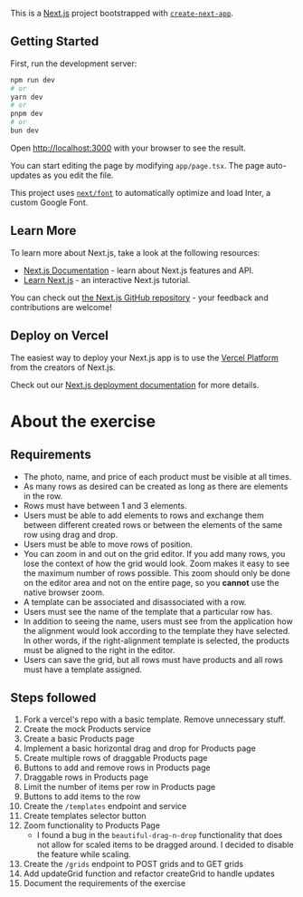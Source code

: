 This is a [Next.js](https://nextjs.org/) project bootstrapped with [`create-next-app`](https://github.com/vercel/next.js/tree/canary/packages/create-next-app).

## Getting Started

First, run the development server:

```bash
npm run dev
# or
yarn dev
# or
pnpm dev
# or
bun dev
```

Open [http://localhost:3000](http://localhost:3000) with your browser to see the result.

You can start editing the page by modifying `app/page.tsx`. The page auto-updates as you edit the file.

This project uses [`next/font`](https://nextjs.org/docs/basic-features/font-optimization) to automatically optimize and load Inter, a custom Google Font.

## Learn More

To learn more about Next.js, take a look at the following resources:

- [Next.js Documentation](https://nextjs.org/docs) - learn about Next.js features and API.
- [Learn Next.js](https://nextjs.org/learn) - an interactive Next.js tutorial.

You can check out [the Next.js GitHub repository](https://github.com/vercel/next.js/) - your feedback and contributions are welcome!

## Deploy on Vercel

The easiest way to deploy your Next.js app is to use the [Vercel Platform](https://vercel.com/new?utm_medium=default-template&filter=next.js&utm_source=create-next-app&utm_campaign=create-next-app-readme) from the creators of Next.js.

Check out our [Next.js deployment documentation](https://nextjs.org/docs/deployment) for more details.

# About the exercise
## Requirements
- The photo, name, and price of each product must be visible at all times.
- As many rows as desired can be created as long as there are elements in the row.
- Rows must have between 1 and 3 elements.
- Users must be able to add elements to rows and exchange them between different created rows or between the elements of the same row using drag and drop.
- Users must be able to move rows of position.
- You can zoom in and out on the grid editor. If you add many rows, you lose the context of how the grid would look. Zoom makes it easy to see the maximum number of rows possible. This zoom should only be done on the editor area and not on the entire page, so you **cannot** use the native browser zoom.
- A template can be associated and disassociated with a row.
- Users must see the name of the template that a particular row has.
- In addition to seeing the name, users must see from the application how the alignment would look according to the template they have selected. In other words, if the right-alignment template is selected, the products must be aligned to the right in the editor.
- Users can save the grid, but all rows must have products and all rows must have a template assigned.

## Steps followed
1. Fork a vercel's repo with a basic template. Remove unnecessary stuff.
2. Create the mock Products service
3. Create a basic Products page
4. Implement a basic horizontal drag and drop for Products page
5. Create multiple rows of draggable Products page
6. Buttons to add and remove rows in Products page
7. Draggable rows in Products page
8. Limit the number of items per row in Products page
9. Buttons to add items to the row
10. Create the `/templates` endpoint and service
11. Create templates selector button
12. Zoom functionality to Products Page
    - I found a bug in the `beautiful-drag-n-drop` functionality that does not allow for scaled items to be dragged around. I decided to disable the feature while scaling.
13. Create the `/grids` endpoint to POST grids and to GET grids
14. Add updateGrid function and refactor createGrid to handle updates
15. Document the requirements of the exercise